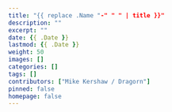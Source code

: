 ```yaml
---
title: "{{ replace .Name "-" " " | title }}"
description: ""
excerpt: ""
date: {{ .Date }}
lastmod: {{ .Date }}
weight: 50
images: []
categories: []
tags: []
contributors: ["Mike Kershaw / Dragorn"]
pinned: false
homepage: false
---
```

